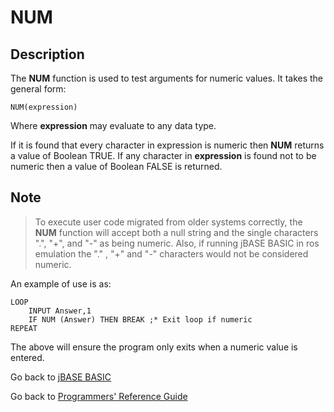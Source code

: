 # NUM

<PageHeader />

## Description

The **NUM** function is used to test arguments for numeric values. It takes the general form:

```
NUM(expression)
```

Where **expression** may evaluate to any data type.

If it is found that every character in expression is numeric then **NUM** returns a value of Boolean TRUE. If any character in **expression** is found not to be numeric then a value of Boolean FALSE is returned.

## Note

> To execute user code migrated from older systems correctly, the **NUM** function will accept both a null string and the single characters ".", "+", and "-" as being numeric. Also, if running jBASE BASIC in ros emulation the "." , "+" and "-" characters would not be considered numeric.

An example of use is as:

```
LOOP
    INPUT Answer,1
    IF NUM (Answer) THEN BREAK ;* Exit loop if numeric
REPEAT
```

The above will ensure the program only exits when a numeric value is entered.

Go back to [jBASE BASIC](./../README.md)

Go back to [Programmers' Reference Guide](./../../reference-guides/jbc/README.md)

<PageFooter />
